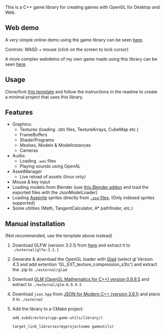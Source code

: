 This is a C++ game library for creating games with OpenGL for Desktop and Web.

## Web demo

A *very* simple online demo using the game library can be seen [here](https://hilkojj.github.io/cpp-game-utils/emscripten_test/gutest.html).

Controls: WASD + mouse (click on the screen to lock cursor)


A more complex webdemo of my own game made using this library can be seen [here](https://hilkojj.github.io/).

## Usage

Clone/fork [this template](https://github.com/hilkojj/cpp-game-utils-template) and follow the instructions in the readme to create a minimal project that uses this library.

## Features

- Graphics:
    - Textures (loading `.DDS` files, TextureArrays, CubeMap etc.)
    - FrameBuffers
    - ShaderPrograms
    - Meshes, Models & ModelInstances
    - Cameras
- Audio:
    - Loading `.wav` files
    - Playing sounds using OpenAL
- AssetManager
    - Live reload of assets (linux only)
- Mouse & key input
- Loading models from Blender (use [this Blender addon](https://github.com/hilkojj/blender_UBJSON_exporter) and load the exported files with the JsonModelLoader)
- Loading [Aseprite](https://www.aseprite.org/) sprites directly from [`.ase` files](https://github.com/aseprite/aseprite/blob/master/docs/ase-file-specs.md). (Only indexed sprites supported) 
- Some utilities (Math, TangentCalculator, A* pathfinder, etc.)

## Manual installation
(Not recommended, use the template above instead)

1. Download GLFW (version 3.2.1) from [here](https://www.glfw.org/) and extract it to `./external/glfw-3.2.1`

2. Generate & download the OpenGL loader with [Glad](https://glad.dav1d.de/) (select gl Version 4.3 and add extention 'GL_EXT_texture_compression_s3tc') and extract the .zip to `./external/glad`

3. Download [GLM (OpenGL Mathematics for C++) version 0.9.9.5](https://github.com/g-truc/glm/releases) and extract to `./external/glm-0.9.9.5`

4. Download `json.hpp` from [JSON for Modern C++ (version 3.6.1)](https://github.com/nlohmann/json/releases/tag/v3.6.1) and place it in `./external`

5. Add the library to a CMake project:
   
    `add_subdirectory(cpp-game-utils/library/)`

    `target_link_libraries(myprojectname gameutils)`
